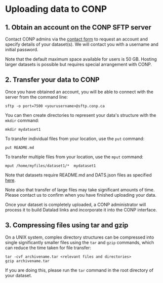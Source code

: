 # Uploading data to CONP

## 1. Obtain an account on the CONP SFTP server

Contact CONP admins via the [contact form](https://portal.conp.ca/contact_us) to request an account and specify details of your dataset(s).  We will contact you with a username and initial password.

Note that the default maximum space available for users is 50 GB.  Hosting larger datasets is possible but requires special arrangement with CONP.

## 2. Transfer your data to CONP

Once you have obtained an account, you will be able to connect with the server from the command line:

```
sftp -o port=7500 <yourusername>@sftp.conp.ca
```

You can then create directories to represent your data's structure with the ```mkdir``` command:

```
mkdir mydataset1
```

To transfer individual files from your location, use the ```put``` command:

```
put README.md
```

To transfer multiple files from your location, use the ```mput``` command:

```
mput /home/myfiles/dataset1/*  mydataset1
```

Note that datasets require README.md and DATS.json files as specified [here](https://portal.conp.ca/share).

Note also that transfer of large files may take significant amounts of time.  Please contact us to confirm when you have finished uploading your data.

Once your dataset is completely uploaded, a CONP administrator will process it to build Datalad links and incorporate it into the CONP interface.

## 3. Compressing files using tar and gzip

On a UNIX system, complex directory structures can be compressed into single significantly smaller files using the ```tar``` and ```gzip``` commands, which can reduce the time taken for file transfer:

```
tar -cvf archivename.tar <relevant files and directories>
gzip archivename.tar
```

If you are doing this, please run the ```tar``` command in the root directory of your dataset.

